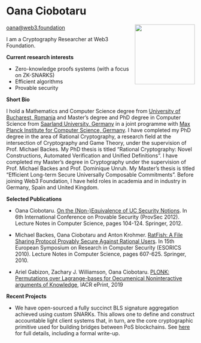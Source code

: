 # Oana Ciobotaru

<img align="right" src="https://i.imgur.com/Oq15ipC.jpg" width="160" />

oana@web3.foundation

I am a Cryptography Researcher at Web3 Foundation.

**Current research interests**

* Zero-knowledge proofs systems (with a focus on ZK-SNARKS)
* Efficient algorithms
* Provable security

**Short Bio**

I hold a Mathematics and Computer Science degree from [University of Bucharest, Romania](https://unibuc.ro/?lang=en) and Master’s degree and PhD degree in Computer Science from [Saarland University, Germany](https://saarland-informatics-campus.de/en/) in a joint programme with [Max Planck Institute for Computer Science, Germany](https://www.mpi-inf.mpg.de/home). I have completed my PhD degree in the area of Rational Cryptography, a research field at the intersection of Cryptography and Game Theory, under the supervision of Prof. Michael Backes.  My PhD thesis is titled “Rational Cryptography: Novel Constructions, Automated Verification and Unified Definitions”. I have completed my Master’s degree in Cryptography under the supervision of Prof. Michael Backes and Prof. Dominique Unruh. My Master’s thesis is titled “Efficient Long-term Secure Universally Composable Commitments”. Before joining Web3 Foundation, I have held roles in academia and in industry in Germany, Spain and United Kingdom.

**Selected Publications**

* Oana Ciobotaru. [On the (Non-)Equivalence of UC Security Notions](https://link.springer.com/chapter/10.1007%2F978-3-642-33272-2_8). In 6th International Conference on Provable Security (ProvSec 2012). Lecture Notes in Computer Science, pages 104-124. Springer, 2012.

* Michael Backes, Oana Ciobotaru and Anton Krohmer. [RatFish: A File Sharing Protocol Provably Secure Against Rational Users](https://link.springer.com/chapter/10.1007%2F978-3-642-15497-3_37). In 15th European Symposium on Research in Computer Security (ESORICS 2010). Lecture Notes in Computer Science, pages 607-625. Springer, 2010.

* Ariel Gabizon, Zachary J. Williamson, Oana Ciobotaru. [PLONK: Permutations over Lagrange-bases for Oecumenical Noninteractive arguments of Knowledge](https://eprint.iacr.org/2019/953), IACR ePrint, 2019

**Recent Projects**

* We have open-sourced a fully succinct BLS signature aggregation achieved using custom SNARKs. This allows one to define and construct accountable light client systems that, in turn, are the core cryptographic primitive used for building bridges between PoS blockchains. See [here](https://github.com/w3f/apk-proofs) for full details, including a formal write-up.

